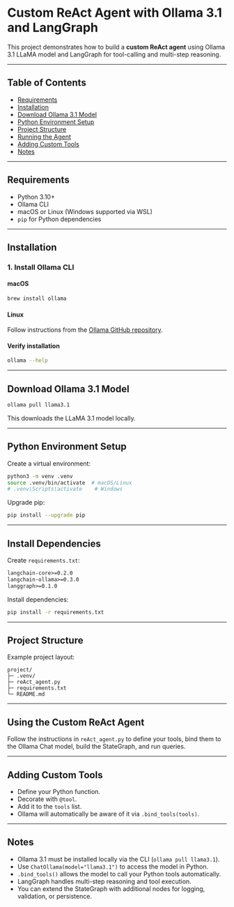 # Custom ReAct Agent with Ollama 3.1 and LangGraph

This project demonstrates how to build a **custom ReAct agent** using Ollama 3.1 LLaMA model and LangGraph for tool-calling and multi-step reasoning.

---

## Table of Contents

- [Requirements](#requirements)
- [Installation](#installation)
- [Download Ollama 3.1 Model](#download-ollama-31-model)
- [Python Environment Setup](#python-environment-setup)
- [Project Structure](#project-structure)
- [Running the Agent](#running-the-agent)
- [Adding Custom Tools](#adding-custom-tools)
- [Notes](#notes)

---

## Requirements

- Python 3.10+
- Ollama CLI
- macOS or Linux (Windows supported via WSL)
- `pip` for Python dependencies

---

## Installation

### 1. Install Ollama CLI

#### macOS

```bash
brew install ollama
```

#### Linux

Follow instructions from the [Ollama GitHub repository](https://github.com/ollama/ollama).

#### Verify installation

```bash
ollama --help
```

---

## Download Ollama 3.1 Model

```bash
ollama pull llama3.1
```

This downloads the LLaMA 3.1 model locally.

---

## Python Environment Setup

Create a virtual environment:

```bash
python3 -m venv .venv
source .venv/bin/activate  # macOS/Linux
# .venv\Scripts\activate    # Windows
```

Upgrade pip:

```bash
pip install --upgrade pip
```

---

## Install Dependencies

Create `requirements.txt`:

```txt
langchain-core>=0.2.0
langchain-ollama>=0.3.0
langgraph>=0.1.0
```

Install dependencies:

```bash
pip install -r requirements.txt
```

---

## Project Structure

Example project layout:

```
project/
├─ .venv/
├─ reAct_agent.py
├─ requirements.txt
└─ README.md
```

---

## Using the Custom ReAct Agent

Follow the instructions in `reAct_agent.py` to define your tools, bind them to the Ollama Chat model, build the StateGraph, and run queries.

---

## Adding Custom Tools

- Define your Python function.
- Decorate with `@tool`.
- Add it to the `tools` list.
- Ollama will automatically be aware of it via `.bind_tools(tools)`.

---

## Notes

- Ollama 3.1 must be installed locally via the CLI (`ollama pull llama3.1`).  
- Use `ChatOllama(model="llama3.1")` to access the model in Python.  
- `.bind_tools()` allows the model to call your Python tools automatically.  
- LangGraph handles multi-step reasoning and tool execution.  
- You can extend the StateGraph with additional nodes for logging, validation, or persistence.
